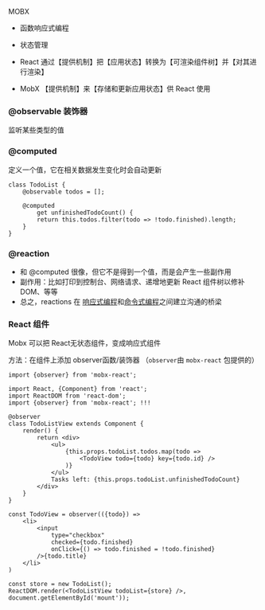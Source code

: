 MOBX

- 函数响应式编程
- 状态管理

- React 通过【提供机制】把【应用状态】转换为【可渲染组件树】并【对其进行渲染】
- MobX 【提供机制】来【存储和更新应用状态】供 React 使用

### @observable 装饰器

监听某些类型的值

### @computed

定义一个值，它在相关数据发生变化时会自动更新

```JS
class TodoList {
    @observable todos = [];

    @computed 
		get unfinishedTodoCount() {
        return this.todos.filter(todo => !todo.finished).length;
    }
}
```

### @reaction

- 和 @computed 很像，但它不是得到一个值，而是会产生一些副作用
- 副作用：比如打印到控制台、网络请求、递增地更新 React 组件树以修补DOM、等等
- 总之，reactions 在 [响应式编程](https://en.wikipedia.org/wiki/Reactive_programming)和[命令式编程](https://en.wikipedia.org/wiki/Imperative_programming)之间建立沟通的桥梁

###  React 组件

Mobx 可以把 React无状态组件，变成响应式组件

方法：在组件上添加 observer函数/装饰器 （`observer`由 `mobx-react` 包提供的）

```JS
import {observer} from 'mobx-react';
```

```JS
import React, {Component} from 'react';
import ReactDOM from 'react-dom';
import {observer} from 'mobx-react'; !!!

@observer
class TodoListView extends Component {
    render() {
        return <div>
            <ul>
                {this.props.todoList.todos.map(todo =>
                    <TodoView todo={todo} key={todo.id} />
                )}
            </ul>
            Tasks left: {this.props.todoList.unfinishedTodoCount}
        </div>
    }
}

const TodoView = observer(({todo}) =>
    <li>
        <input
            type="checkbox"
            checked={todo.finished}
            onClick={() => todo.finished = !todo.finished}
        />{todo.title}
    </li>
)

const store = new TodoList();
ReactDOM.render(<TodoListView todoList={store} />, document.getElementById('mount'));

```



